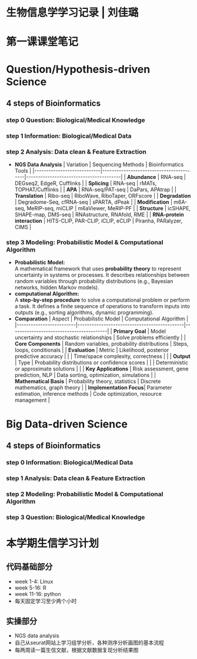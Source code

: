 
# 生物信息学学习记录 | 刘佳璐

# 第一课课堂笔记
# Question/Hypothesis-driven Science
## 4 steps of Bioinformatics
### step 0 Question: Biological/Medical Knowledge
### step 1 Information: Biological/Medical Data
### step 2 Analysis: Data clean & Feature Extraction
* **NGS Data Analysis**
| Variation                  | Sequencing Methods                      | Bioinformatics Tools                   |
|----------------------------|-----------------------------------------|----------------------------------------|
| **Abundance**              | RNA-seq                                | DEGseq2, EdgeR, Cufflinks             |
| **Splicing**               | RNA-seq                                | rMATs, TOPHAT/Cufflinks                |
| **APA**                    | RNA-seq/PAT-seq                        | DaPars, APAtrap                       |
| **Translation**            | Ribo-seq                               | RiboWave, RiboTaper, ORFscore        |
| **Degradation**            | Degradome-Seq, cfRNA-seq               | sPARTA, dPeak                         |
| **Modification**           | m6A-seq, MeRIP-seq, miCLIP            | m6aViewer, MeRIP-PF                   |
| **Structure**              | icSHAPE, SHAPE-map, DMS-seq            | RNAstructure, RNAfold, RME            |
| **RNA-protein interaction** | HITS-CLIP, PAR-CLIP, iCLIP, eCLIP     | Piranha, PARalyzer, CIMS              |
### step 3 Modeling: Probabilistic Model & Computational Algorithm
* **Probabilistic Model:**  
  A mathematical framework that uses **probability theory** to represent uncertainty in systems or processes. It describes relationships between random variables through probability distributions (e.g., Bayesian networks, hidden Markov models).  
* **computational Algorithm:**  
  A **step-by-step procedure** to solve a computational problem or perform a task. It defines a finite sequence of operations to transform inputs into outputs (e.g., sorting algorithms, dynamic programming).
* **Comparation**
| Aspect                  | Probabilistic Model                          | Computational Algorithm                 |
|-------------------------|---------------------------------------------|-----------------------------------------|
| **Primary Goal**        | Model uncertainty and stochastic relationships | Solve problems efficiently               |
| **Core Components**     | Random variables, probability distributions   | Steps, loops, conditionals              |
| **Evaluation**          | Metric                                      | Likelihood, posterior predictive accuracy |
|                         | Time/space complexity, correctness           |                                         |
| **Output**              | Type                                        | Probability distributions or confidence scores |
|                         | Deterministic or approximate solutions       |                                         |
| **Key Applications**    | Risk assessment, gene prediction, NLP       | Data sorting, optimization, simulations  |
| **Mathematical Basis**  | Probability theory, statistics               | Discrete mathematics, graph theory      |
| **Implementation Focus**| Parameter estimation, inference methods      | Code optimization, resource management   |

  
# Big Data-driven Science
## 4 steps of Bioinformatics
### step 0 Information: Biological/Medical Data
### step 1 Analysis: Data clean & Feature Extraction
### step 2 Modeling: Probabilistic Model & Computational Algorithm
### step 3 Question: Biological/Medical Knowledge

# 本学期生信学习计划
## 代码基础部分
* week 1-4: Linux
* week 5-16: R
* week 11-16: python
* 每天固定学习至少两个小时
## 实操部分
* NGS data analysis
* 自己从seurat网站上学习组学分析，各种测序分析画图的基本流程
* 每两周读一篇生信文献，根据文献数据复现分析结果图
